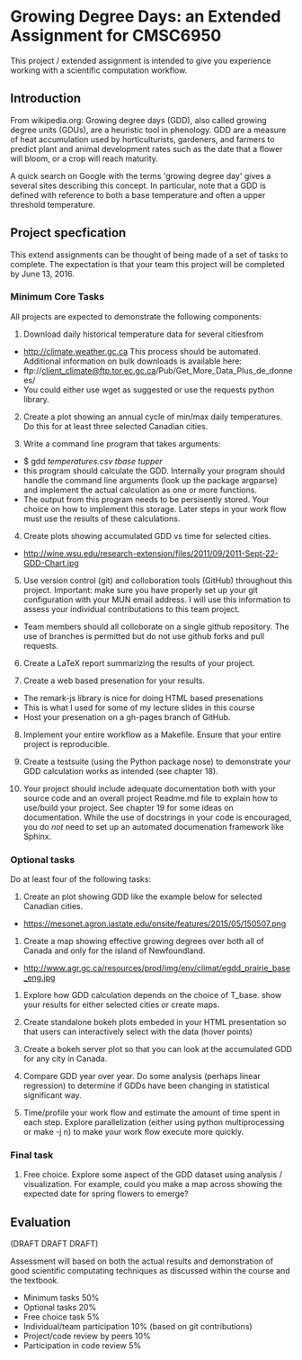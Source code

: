 # Growing Degree Days: an Extended Assignment for CMSC6950

This project / extended assignment is intended to give you
experience working with a scientific computation workflow.

## Introduction

From wikipedia.org:
Growing degree days (GDD), also called growing degree units (GDUs), are a heuristic tool in phenology. GDD are a measure of heat accumulation used by horticulturists, gardeners, and farmers to predict plant and animal development rates such as the date that a flower will bloom, or a crop will reach maturity.

A quick search on Google with the terms 'growing degree day' gives a several sites describing this concept. In particular, note that a GDD is defined with reference to both a base temperature and often a upper threshold temperature.

## Project specfication

This extend assignments can be thought of being made of a set of tasks to complete. The expectation is that your team this project will be completed by June 13, 2016.

### Minimum Core Tasks

All projects are expected to demonstrate the following components: 

1. Download daily historical temperature data for several citiesfrom 
  - http://climate.weather.gc.ca
This process should be automated. Additional information on bulk
downloads is available here:
  - ftp://client_climate@ftp.tor.ec.gc.ca/Pub/Get_More_Data_Plus_de_donnees/
  - You could either use wget as suggested or use the requests python library.

2. Create a plot showing an annual cycle of min/max daily temperatures.  Do this for at least three selected Canadian cities.

3. Write a command line program that takes arguments:
  - $ gdd *temperatures.csv* *tbase* *tupper* 
  - this program should calculate the GDD. Internally your program should handle the command line arguments (look up the package argparse) and implement the actual calculation as one or more functions. 
  - The output from this program needs to be persisently stored. Your choice on how to implement this storage.  Later steps in your work flow must use the results of these calculations.

4. Create plots showing accumulated GDD vs time for selected cities.  
  - http://wine.wsu.edu/research-extension/files/2011/09/2011-Sept-22-GDD-Chart.jpg

5. Use version control (git) and colloboration tools (GitHub) throughout this project.  Important: make sure you have properly set up your git configuration with your MUN email address. I will use this information to assess your individual contributations to this team project.
  - Team members should all colloborate on a single github repository. The use of branches is permitted but do not use github forks and pull requests.

6. Create a LaTeX report summarizing the results of your project.

7. Create a web based presenation for your results.
  - The remark-js library is nice for doing HTML based presenations
  - This is what I used for some of my lecture slides in this course
  - Host your presenation on a gh-pages branch of GitHub.

8. Implement your entire workflow as a Makefile. Ensure that your entire project is reproducible.

9. Create a testsuite (using the Python package nose) to demonstrate your GDD calculation works as intended (see chapter 18).

10. Your project should include adequate documentation both with your source code and an overall project Readme.md file to explain how to use/build your project.  See chapter 19 for some ideas on documentation. While the use of docstrings in your code is encouraged, you do *not* need to set up an automated documenation framework like Sphinx.

### Optional tasks

Do at least four of the following tasks:

1. Create an plot showing GDD like the example below for selected Canadian cities.
  - https://mesonet.agron.iastate.edu/onsite/features/2015/05/150507.png

1. Create a map showing effective growing degrees over both all of Canada and only for the island of Newfoundland.
  -  http://www.agr.gc.ca/resources/prod/img/env/climat/egdd_prairie_base_eng.jpg

1. Explore how GDD calculation depends on the choice of T_base. show your results for either selected cities or create maps.

1. Create standalone bokeh plots embeded in your HTML presentation so that users can interactively select with the data (hover points)

1. Create a bokeh server plot so that you can look at the accumulated GDD for any city in Canada.

1. Compare GDD year over year.  Do some analysis (perhaps linear regression) to determine if GDDs have been changing in statistical significant way.  

1. Time/profile your work flow and estimate the amount of time spent in each step. Explore parallelization (either using python multiprocessing or make -j n) to make your work flow execute more quickly.

### Final task

1. Free choice. Explore some aspect of the GDD dataset using analysis / visualization.  For example, could you make a map across showing the expected date for spring flowers to emerge?

## Evaluation

(DRAFT DRAFT DRAFT)

Assessment will based on both the actual results and demonstration of good scientific computating techniques as discussed within the course and the textbook.

- Minimum tasks 50%
- Optional tasks 20%
- Free choice task 5%
- Individual/team participation 10% (based on git contributions)
- Project/code review by peers 10% 
- Participation in code review 5%



